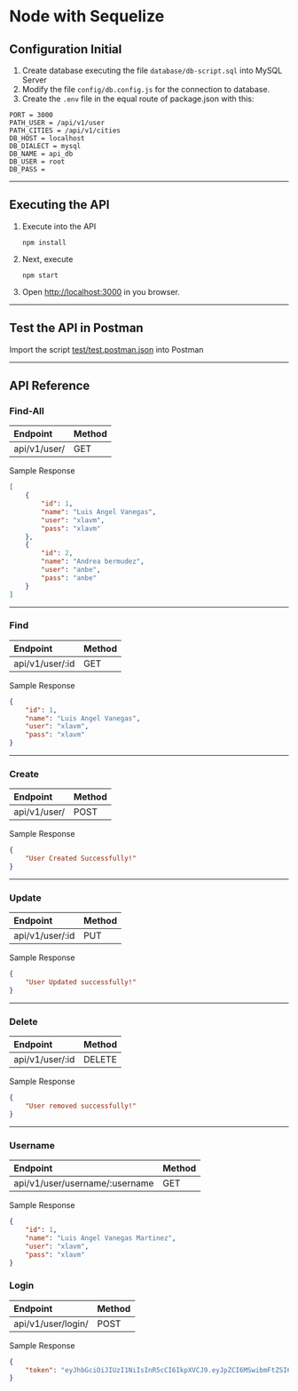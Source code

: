 # Node with Sequelize

## Configuration Initial
1. Create database executing the file `database/db-script.sql` into MySQL Server
2. Modify the file `config/db.config.js` for the connection to database.
3. Create the `.env` file in the equal route of package.json with this:
```
PORT = 3000
PATH_USER = /api/v1/user
PATH_CITIES = /api/v1/cities
DB_HOST = localhost
DB_DIALECT = mysql
DB_NAME = api_db
DB_USER = root
DB_PASS = 
```
-----------------------
## Executing the API 
1. Execute into the API
    ```
    npm install
    ```
2. Next, execute
    ```
    npm start
    ```
3. Open [http://localhost:3000](http://localhost:3000) in you browser.


------------------------
## Test the API in Postman

Import the script [test/test.postman.json](test/test.postman.json) into Postman


------------------------
## API Reference

### Find-All
|Endpoint|Method|
|:--|:--|
|api/v1/user/|GET|

Sample Response
```json
[
    {
        "id": 1,
        "name": "Luis Angel Vanegas",
        "user": "xlavm",
        "pass": "xlavm"
    },
    {
        "id": 2,
        "name": "Andrea bermudez",
        "user": "anbe",
        "pass": "anbe"
    }
]
```

---


### Find
|Endpoint|Method|
|:--|:--|
|api/v1/user/:id|GET|

Sample Response
```json
{
    "id": 1,
    "name": "Luis Angel Vanegas",
    "user": "xlavm",
    "pass": "xlavm"
}
```

---


### Create
|Endpoint|Method|
|:--|:--|
|api/v1/user/|POST|

Sample Response
```json
{
    "User Created Successfully!"
}
```

---


### Update
|Endpoint|Method|
|:--|:--|
|api/v1/user/:id|PUT|

Sample Response
```json
{
    "User Updated successfully!"
}
```

---


### Delete
|Endpoint|Method|
|:--|:--|
|api/v1/user/:id|DELETE|

Sample Response
```json
{
    "User removed successfully!"
}
```

---


### Username
|Endpoint|Method|
|:--|:--|
|api/v1/user/username/:username|GET|

Sample Response
```json
{
    "id": 1,
    "name": "Luis Angel Vanegas Martinez",
    "user": "xlavm",
    "pass": "xlavm"
}
```

### Login
|Endpoint|Method|
|:--|:--|
|api/v1/user/login/|POST|

Sample Response
```json
{
    "token": "eyJhbGciOiJIUzI1NiIsInR5cCI6IkpXVCJ9.eyJpZCI6MSwibmFtZSI6Ikx1aXMgVmFuZWdhcyBNIiwidXNlciI6InhsYXZtIiwicGFzcyI6InhsYXZtIiwiaWF0IjoxNjEwMzk3ODc1LCJleHAiOjE2MTAzOTkzMTV9.3AtlPFxQhwiKpWhVEI8YJzYr39hke0GFHb56W7X2_o4"
}
```


